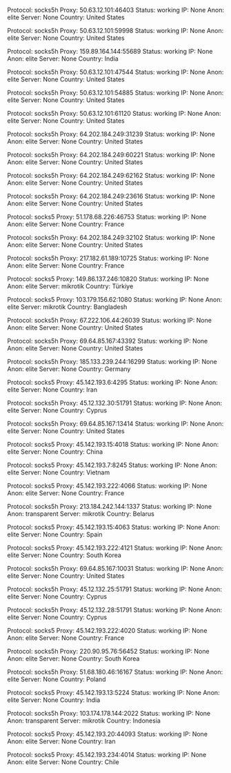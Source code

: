 Protocol: socks5h
Proxy: 50.63.12.101:46403
Status: working
IP: None
Anon: elite
Server: None
Country: United States

Protocol: socks5h
Proxy: 50.63.12.101:59998
Status: working
IP: None
Anon: elite
Server: None
Country: United States

Protocol: socks5h
Proxy: 159.89.164.144:55689
Status: working
IP: None
Anon: elite
Server: None
Country: India

Protocol: socks5h
Proxy: 50.63.12.101:47544
Status: working
IP: None
Anon: elite
Server: None
Country: United States

Protocol: socks5h
Proxy: 50.63.12.101:54885
Status: working
IP: None
Anon: elite
Server: None
Country: United States

Protocol: socks5h
Proxy: 50.63.12.101:61120
Status: working
IP: None
Anon: elite
Server: None
Country: United States

Protocol: socks5h
Proxy: 64.202.184.249:31239
Status: working
IP: None
Anon: elite
Server: None
Country: United States

Protocol: socks5h
Proxy: 64.202.184.249:60221
Status: working
IP: None
Anon: elite
Server: None
Country: United States

Protocol: socks5h
Proxy: 64.202.184.249:62162
Status: working
IP: None
Anon: elite
Server: None
Country: United States

Protocol: socks5h
Proxy: 64.202.184.249:23616
Status: working
IP: None
Anon: elite
Server: None
Country: United States

Protocol: socks5
Proxy: 51.178.68.226:46753
Status: working
IP: None
Anon: elite
Server: None
Country: France

Protocol: socks5h
Proxy: 64.202.184.249:32102
Status: working
IP: None
Anon: elite
Server: None
Country: United States

Protocol: socks5h
Proxy: 217.182.61.189:10725
Status: working
IP: None
Anon: elite
Server: None
Country: France

Protocol: socks5
Proxy: 149.86.137.246:10820
Status: working
IP: None
Anon: elite
Server: mikrotik
Country: Türkiye

Protocol: socks5
Proxy: 103.179.156.62:1080
Status: working
IP: None
Anon: elite
Server: mikrotik
Country: Bangladesh

Protocol: socks5h
Proxy: 67.222.106.44:26039
Status: working
IP: None
Anon: elite
Server: None
Country: United States

Protocol: socks5h
Proxy: 69.64.85.167:43392
Status: working
IP: None
Anon: elite
Server: None
Country: United States

Protocol: socks5h
Proxy: 185.133.239.244:16299
Status: working
IP: None
Anon: elite
Server: None
Country: Germany

Protocol: socks5
Proxy: 45.142.193.6:4295
Status: working
IP: None
Anon: elite
Server: None
Country: Iran

Protocol: socks5h
Proxy: 45.12.132.30:51791
Status: working
IP: None
Anon: elite
Server: None
Country: Cyprus

Protocol: socks5h
Proxy: 69.64.85.167:13414
Status: working
IP: None
Anon: elite
Server: None
Country: United States

Protocol: socks5
Proxy: 45.142.193.15:4018
Status: working
IP: None
Anon: elite
Server: None
Country: China

Protocol: socks5
Proxy: 45.142.193.7:8245
Status: working
IP: None
Anon: elite
Server: None
Country: Vietnam

Protocol: socks5
Proxy: 45.142.193.222:4066
Status: working
IP: None
Anon: elite
Server: None
Country: France

Protocol: socks5h
Proxy: 213.184.242.144:1337
Status: working
IP: None
Anon: transparent
Server: mikrotik
Country: Belarus

Protocol: socks5
Proxy: 45.142.193.15:4063
Status: working
IP: None
Anon: elite
Server: None
Country: Spain

Protocol: socks5
Proxy: 45.142.193.222:4121
Status: working
IP: None
Anon: elite
Server: None
Country: South Korea

Protocol: socks5h
Proxy: 69.64.85.167:10031
Status: working
IP: None
Anon: elite
Server: None
Country: United States

Protocol: socks5h
Proxy: 45.12.132.25:51791
Status: working
IP: None
Anon: elite
Server: None
Country: Cyprus

Protocol: socks5h
Proxy: 45.12.132.28:51791
Status: working
IP: None
Anon: elite
Server: None
Country: Cyprus

Protocol: socks5
Proxy: 45.142.193.222:4020
Status: working
IP: None
Anon: elite
Server: None
Country: France

Protocol: socks5h
Proxy: 220.90.95.76:56452
Status: working
IP: None
Anon: elite
Server: None
Country: South Korea

Protocol: socks5h
Proxy: 51.68.180.46:16167
Status: working
IP: None
Anon: elite
Server: None
Country: Poland

Protocol: socks5
Proxy: 45.142.193.13:5224
Status: working
IP: None
Anon: elite
Server: None
Country: India

Protocol: socks5h
Proxy: 103.174.178.144:2022
Status: working
IP: None
Anon: transparent
Server: mikrotik
Country: Indonesia

Protocol: socks5
Proxy: 45.142.193.20:44093
Status: working
IP: None
Anon: elite
Server: None
Country: Iran

Protocol: socks5
Proxy: 45.142.193.234:4014
Status: working
IP: None
Anon: elite
Server: None
Country: Chile

